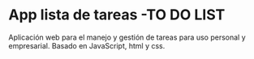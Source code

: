 # App lista de tareas -TO DO LIST
Aplicación web para el manejo y gestión de tareas para uso personal y empresarial. Basado en JavaScript, html y css.
